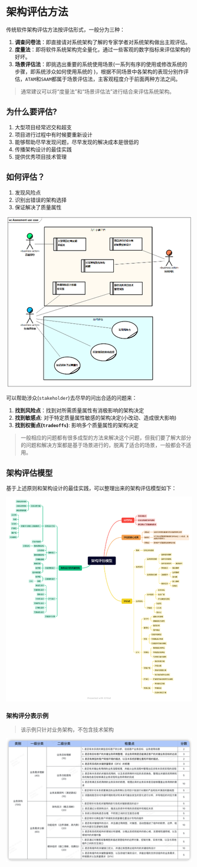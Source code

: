 # 架构评估方法

传统软件架构评估方法按评估形式，一般分为三种：

1. **调查问卷法**：即直接请对系统架构了解的专家学者对系统架构做出主观评估。
2. **度量法**：即将软件系统架构完全量化，通过一些客观的数字指标来评估架构的好坏。
3. **场景评估法**：即挑选出重要的系统使用场景(一系列有序的使用或修改系统的步骤，即系统涉众如何使用系统的 )，根据不同场景中各架构的表现分别作评估，`ATAM`和`SAAM`都属于场景评估法，主客观程度介于前面两种方法之间。

> 通常建议可以将“度量法”和“场景评估法”进行结合来评估系统架构。

## 为什么要评估?

1. ⼤型项⽬经常迟交和超支
2. 项目进行过程中有时候要重新设计
3. 能够帮助尽早发现问题，尽早发现的解决成本是很低的
4. 传播架构设计的最佳实践
5. 提供优秀项目技术管理

## 如何评估？

1. 发现风险点
2. 识别出错误的架构选择
3. 保证解决了质量属性

![架构评估用例](images/Assessment-use-case.png)

可以帮助涉众(`stakeholder`)去尽早的问出合适的问题来：

1. **找到风险点**：找到对所需质量属性有消极影响的架构决定
2. **找到敏感点**: 对于特定质量属性敏感的架构决定(小改动、造成很大影响)
3. **找到权衡点(`tradeoffs`)**: 影响多个质量属性的架构决定

> 一般相应的问题都有很多成型的方法来解决这个问题，但我们要了解大部分的问题和解决方案都是基于场景进行的，脱离了适合的场景，一般都会不适用。

## 架构评估模型

基于上述原则和架构设计的最佳实践，可以整理出来的架构评估模型如下：

![架构评估模型](images/架构评估模型.png)

### 架构评分表示例

> 该示例只针对业务架构，不包含技术架构

![架构评分表示例](images/架构设计评分示例.png)
